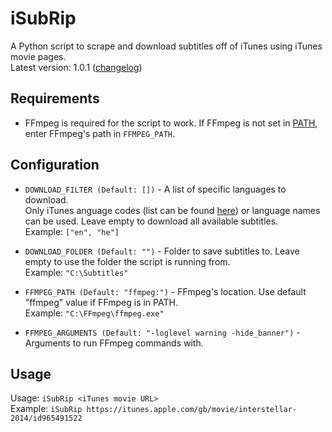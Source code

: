 # iSubRip
A Python script to scrape and download subtitles off of iTunes using iTunes movie pages.  
Latest version: 1.0.1 ([changelog](https://github.com/MichaelYochpaz/iSubRip/blob/main/CHANGELOG.md))

##  Requirements
* FFmpeg is required for the script to work. If FFmpeg is not set in [PATH](https://en.wikipedia.org/wiki/PATH_(variable)), enter FFmpeg's path in `FFMPEG_PATH`.

## Configuration
* `DOWNLOAD_FILTER (Default: [])` - A list of specific languages to download.  
Only iTunes anguage codes (list can be found [here](https://gist.github.com/daFish/5990634)) or language names can be used.
Leave empty to download all available subtitles.  
Example: `["en", "he"]`

* `DOWNLOAD_FOLDER (Default: "")` - Folder to save subtitles to. Leave empty to use the folder the script is running from.  
Example: `"C:\Subtitles"`

* `FFMPEG_PATH (Default: "ffmpeg:")` - FFmpeg's location. Use default "ffmpeg" value if FFmpeg is in PATH.  
Example: `"C:\FFmpeg\ffmpeg.exe"`

* `FFMPEG_ARGUMENTS (Default: "-loglevel warning -hide_banner")` - Arguments to run FFmpeg commands with. 

## Usage

Usage: ```iSubRip <iTunes movie URL>```  
Example: ```iSubRip https://itunes.apple.com/gb/movie/interstellar-2014/id965491522```
